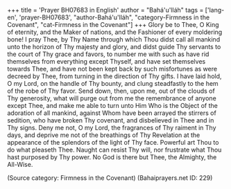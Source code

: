 +++
title = 'Prayer BH07683 in English'
author = "Bahá'u'lláh"
tags = ['lang-en', 'prayer-BH07683', "author-Bahá'u'lláh", "category-Firmness in the Covenant", "cat-Firmness in the Covenant"]
+++
Glory be to Thee, O King of eternity, and the Maker of nations, and the Fashioner of every moldering bone!  I pray Thee, by Thy Name through which Thou didst call all mankind unto the horizon of Thy majesty and glory, and didst guide Thy servants to the court of Thy grace and favors, to number me with such as have rid themselves from everything except Thyself, and have set themselves towards Thee, and have not been kept back by such misfortunes as were decreed by Thee, from turning in the direction of Thy gifts.
I have laid hold, O my Lord, on the handle of Thy bounty, and clung steadfastly to the hem of the robe of Thy favor.  Send down, then, upon me, out of the clouds of Thy generosity, what will purge out from me the remembrance of anyone except Thee, and make me able to turn unto Him Who is the Object of the adoration of all mankind, against Whom have been arrayed the stirrers of sedition, who have broken Thy covenant, and disbelieved in Thee and in Thy signs.
Deny me not, O my Lord, the fragrances of Thy raiment in Thy days, and deprive me not of the breathings of Thy Revelation at the appearance of the splendors of the light of Thy face.  Powerful art Thou to do what pleaseth Thee.  Naught can resist Thy will, nor frustrate what Thou hast purposed by Thy power.
No God is there but Thee, the Almighty, the All-Wise.

(Source category: Firmness in the Covenant)
(Bahaiprayers.net ID: 229)
